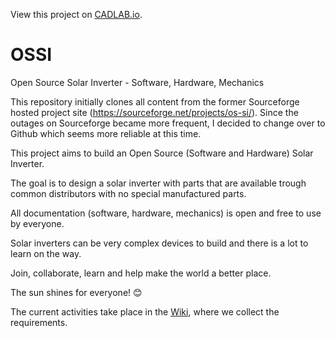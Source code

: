 View this project on [CADLAB.io](https://cadlab.io/project/27270). 

# OSSI
Open Source Solar Inverter - Software, Hardware, Mechanics

This repository initially clones all content from the former Sourceforge hosted project site (https://sourceforge.net/projects/os-si/). Since the outages on Sourceforge became more frequent, I decided to change over to Github which seems more reliable at this time.

This project aims to build an Open Source (Software and Hardware) Solar Inverter.

The goal is to design a solar inverter with parts that are available trough common distributors with no special manufactured parts.

All documentation (software, hardware, mechanics) is open and free to use by everyone.

Solar inverters can be very complex devices to build and there is a lot to learn on the way.

Join, collaborate, learn and help make the world a better place.

The sun shines for everyone! 😊

The current activities take place in the [Wiki](https://github.com/transistorgrab/OSSI/wiki), where we collect the requirements.
